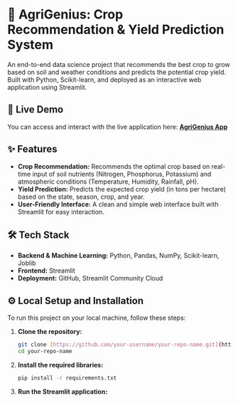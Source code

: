 # 🌾 AgriGenius: Crop Recommendation & Yield Prediction System

An end-to-end data science project that recommends the best crop to grow based on soil and weather conditions and predicts the potential crop yield. Built with Python, Scikit-learn, and deployed as an interactive web application using Streamlit.

## 🚀 Live Demo

You can access and interact with the live application here: **[AgriGenius App]([YOUR-STREAMLIT-APP-URL-HERE])**

## ✨ Features

* **Crop Recommendation:** Recommends the optimal crop based on real-time input of soil nutrients (Nitrogen, Phosphorus, Potassium) and atmospheric conditions (Temperature, Humidity, Rainfall, pH).
* **Yield Prediction:** Predicts the expected crop yield (in tons per hectare) based on the state, season, crop, and year.
* **User-Friendly Interface:** A clean and simple web interface built with Streamlit for easy interaction.



## 🛠️ Tech Stack

* **Backend & Machine Learning:** Python, Pandas, NumPy, Scikit-learn, Joblib
* **Frontend:** Streamlit
* **Deployment:** GitHub, Streamlit Community Cloud

## ⚙️ Local Setup and Installation

To run this project on your local machine, follow these steps:

1.  **Clone the repository:**
    ```sh
    git clone [https://github.com/your-username/your-repo-name.git](https://github.com/your-username/your-repo-name.git)
    cd your-repo-name
    ```

2.  **Install the required libraries:**
    ```sh
    pip install -r requirements.txt
    ```

3.  **Run the Streamlit application:**
